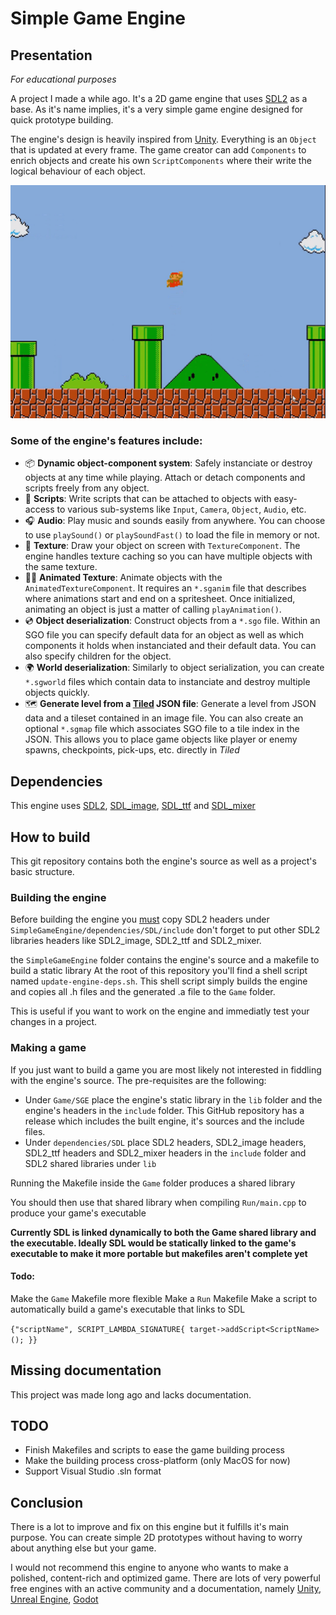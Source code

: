 # Simple Game Engine

## Presentation

*For educational purposes*

A project I made a while ago. It's a 2D game engine that uses [SDL2](https://www.libsdl.org) as a base.
As it's name implies, it's a very simple game engine designed for quick prototype building.

The engine's design is heavily inspired from [Unity](https://unity.com/).
Everything is an `Object` that is updated at every frame. The game creator can add `Components` to enrich objects and create his own `ScriptComponents` where their write the logical behaviour of each object.

![SMB1 1st level recreated in the Simple Game Engine](assets/20230616_120623_image.png)

### Some of the engine's features include:

- 📦 **Dynamic object-component system**: Safely instanciate or destroy objects at any time while playing. Attach or detach components and scripts freely from any object.
- 📝 **Scripts**: Write scripts that can be attached to objects with easy-access to various sub-systems like `Input`, `Camera`, `Object`, `Audio`, etc.
- 🎧 **Audio**: Play music and sounds easily from anywhere. You can choose to use `playSound()` or `playSoundFast()` to load the file in memory or not.
- 👾 **Texture**: Draw your object on screen with `TextureComponent`. The engine handles texture caching so you can have multiple objects with the same texture.
- 🚶‍♂️ **Animated Texture**: Animate objects with the `AnimatedTextureComponent`. It requires an `*.sganim` file that describes where animations start and end on a spritesheet. Once initialized, animating an object is just a matter of calling `playAnimation()`.
- 💿 **Object deserialization**: Construct objects from a `*.sgo` file. Within an SGO file you can specify default data for an object as well as which components it holds when instanciated and their default data. You can also specify children for the object.
- 🌍 **World deserialization**: Similarly to object serialization, you can create `*.sgworld` files which contain data to instanciate and destroy multiple objects quickly.
- 🗺 **Generate level from a [Tiled](https://www.mapeditor.org) JSON file**: Generate a level from JSON data and a tileset contained in an image file.
  You can also create an optional `*.sgmap` file which associates SGO file to a tile index in the JSON. This allows you to place game objects like player or enemy spawns, checkpoints, pick-ups, etc. directly in *Tiled*

## Dependencies

This engine uses [SDL2](https://www.libsdl.org), [SDL_image](https://github.com/libsdl-org/SDL_image), [SDL_ttf](https://github.com/libsdl-org/SDL_ttf) and [SDL_mixer](https://github.com/libsdl-org/SDL_mixer)

## How to build

This git repository contains both the engine's source as well as a project's basic structure.

### Building the engine

Before building the engine you <u>must</u> copy SDL2 headers under `SimpleGameEngine/dependencies/SDL/include` don't forget to put other SDL2 libraries headers like SDL2_image, SDL2_ttf and SDL2_mixer.

the `SimpleGameEngine` folder contains the engine's source and a makefile to build a static library
At the root of this repository you'll find a shell script named `update-engine-deps.sh`. This shell script simply builds the engine and copies all .h files and the generated .a file to the `Game` folder.

This is useful if you want to work on the engine and immediatly test your changes in a project.

### Making a game

If you just want to build a game you are most likely not interested in fiddling with the engine's source.
The pre-requisites are the following:
- Under `Game/SGE` place the engine's static library in the `lib` folder and the engine's headers in the `include` folder. This GitHub repository has a release which includes the built engine, it's sources and the include files.
- Under `dependencies/SDL` place SDL2 headers, SDL2_image headers, SDL2_ttf headers and SDL2_mixer headers in the `include` folder and SDL2 shared libraries under `lib`

Running the Makefile inside the `Game` folder produces a shared library

You should then use that shared library when compiling `Run/main.cpp` to produce your game's executable

**Currently SDL is linked dynamically to both the Game shared library and the executable. Ideally SDL would be statically linked to the game's executable to make it more portable but makefiles aren't complete yet**

#### Todo:
Make the `Game` Makefile more flexible
Make a `Run` Makefile
Make a script to automatically build a game's executable that links to SDL

`{"scriptName", SCRIPT_LAMBDA_SIGNATURE{ target->addScript<ScriptName>(); }}`

## Missing documentation

This project was made long ago and lacks documentation.

## TODO
- Finish Makefiles and scripts to ease the game building process
- Make the building process cross-platform (only MacOS for now)
- Support Visual Studio .sln format

## Conclusion

There is a lot to improve and fix on this engine but it fulfills it's main purpose. You can create simple 2D prototypes without having to worry about anything else but your game.

I would not recommend this engine to anyone who wants to make a polished, content-rich and optimized game. There are lots of very powerful free engines with an active community and a documentation, namely [Unity](https://unity.com), [Unreal Engine](https://www.unrealengine.com/en-US/unreal-engine-5), [Godot](https://godotengine.org)
